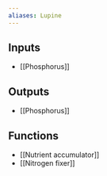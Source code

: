 ```yaml
---
aliases: Lupine
---
```


## Inputs
- [[Phosphorus]]

## Outputs
- [[Phosphorus]]

## Functions
- [[Nutrient accumulator]]
- [[Nitrogen fixer]]